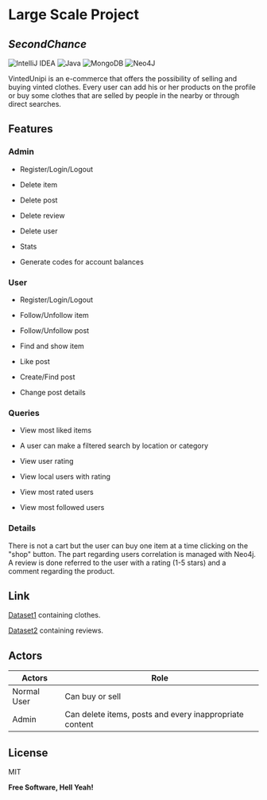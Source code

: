 # Large Scale Project
## _SecondChance_

![IntelliJ IDEA](https://img.shields.io/badge/IntelliJIDEA-000000.svg?style=for-the-badge&logo=intellij-idea&logoColor=white) ![Java](https://img.shields.io/badge/java-%23ED8B00.svg?style=for-the-badge&logo=java&logoColor=white) ![MongoDB](https://img.shields.io/badge/MongoDB-%234ea94b.svg?style=for-the-badge&logo=mongodb&logoColor=white) ![Neo4J](https://img.shields.io/badge/Neo4j-008CC1?style=for-the-badge&logo=neo4j&logoColor=white)

VintedUnipi is an e-commerce that offers the possibility of selling and buying vinted clothes.
Every user can add his or her products on the profile or buy some clothes that are selled by people in the nearby or through direct searches. 

## Features

### Admin

- Register/Login/Logout

- Delete item

- Delete post

- Delete review

- Delete user

- Stats

- Generate codes for account balances

### User

- Register/Login/Logout

- Follow/Unfollow item

- Follow/Unfollow post

- Find and show item

- Like post

- Create/Find post

- Change post details

 ### Queries

- View most liked items

- A user can make a filtered search by location or category

- View user rating

- View local users with rating

- View most rated users

- View most followed users

### Details

There is not a cart but the user can buy one item at a time clicking on the "shop" button.
The part regarding users correlation is managed with Neo4j.
A review is done referred to the user with a rating (1-5 stars) and a comment regarding the product.


## Link

[Dataset1] containing clothes.

[Dataset2] containing reviews.

## Actors

Actors  | Role
------------- | -------------
Normal User  | Can buy or sell
Admin | Can delete items, posts and every inappropriate content

## License

MIT

**Free Software, Hell Yeah!**

[//]: # (These are reference links used in the body of this note and get stripped out when the markdown processor does its job. There is no need to format nicely because it shouldn't be seen. Thanks SO - http://stackoverflow.com/questions/4823468/store-comments-in-markdown-syntax)

   [Dataset1]: <https://www.kaggle.com/agrigorev/clothing-dataset-full>
   
   [Dataset2]: <https://www.kaggle.com/asmaoueslati/womensclothingecommerce>
   
 
